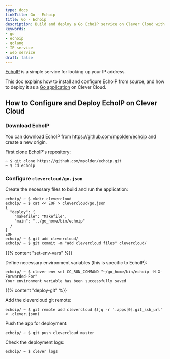 ```yaml
---
type: docs
linkTitle: Go - Echoip
title: Go - Echoip
description: Build and deploy a Go EchoIP service on Clever Cloud with step-by-step instructions, configuration examples, and optimization tips
keywords:
- go
- echoip
- golang
- IP service
- web service
draft: false
---
```


[EchoIP](https://github.com/mpolden/echoip) is a simple service for looking up
 your IP address.

This doc explains how to install and configure EchoIP from source, and how to deploy it as a [Go application](/developers/doc/applications/golang "Go documentation") on Clever Cloud.

## How to Configure and Deploy EchoIP on Clever Cloud


### Download EchoIP

You can download EchoIP from <https://github.com/mpolden/echoip> and create a new origin.


First clone EchoIP's repository:
```
~ $ git clone https://github.com/mpolden/echoip.git
~ $ cd echoip
```

### Configure `clevercloud/go.json`

Create the necessary files to build and run the application:
```
echoip/ ~ $ mkdir clevercloud
echoip/ ~ $ cat << EOF > clevercloud/go.json
{
  "deploy": {
    "makefile": "Makefile",
    "main": "../go_home/bin/echoip"
  }
}
EOF
echoip/ ~ $ git add clevercloud/
echoip/ ~ $ git commit -m "add clevercloud files" clevercloud/
```


 {{% content "set-env-vars" %}}



Define necessary environment variables (this is specific to EchoIP):
```
echoip/ ~ $ clever env set CC_RUN_COMMAND "~/go_home/bin/echoip -H X-Forwarded-For"
Your environment variable has been successfully saved
```


 {{% content "deploy-git" %}}



Add the clevercloud git remote:
```
echoip/ ~ $ git remote add clevercloud $(jq -r '.apps[0].git_ssh_url' < .clever.json)
```

Push the app for deployment:
```
echoip/ ~ $ git push clevercloud master
```

Check the deployment logs:
```
echoip/ ~ $ clever logs
```

